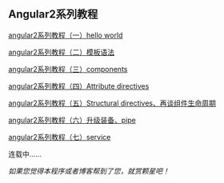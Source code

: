 ## Angular2系列教程
[angular2系列教程（一）hello world](http://www.cnblogs.com/lewis617/p/5191007.html)

[angular2系列教程（二）模板语法](http://www.cnblogs.com/lewis617/p/5192939.html)

[angular2系列教程（三）components](http://www.cnblogs.com/lewis617/p/5195223.html)

[angular2系列教程（四）Attribute directives](http://www.cnblogs.com/lewis617/p/5197481.html)

[angular2系列教程（五）Structural directives、再谈组件生命周期](http://www.cnblogs.com/lewis617/p/5201631.html)

[angular2系列教程（六）升级装备、pipe](http://www.cnblogs.com/lewis617/p/5216381.html)

[angular2系列教程（七）service](http://www.cnblogs.com/lewis617/p/5227183.html)

连载中……

*如果您觉得本程序或者博客帮到了您，就赏颗星吧！*
